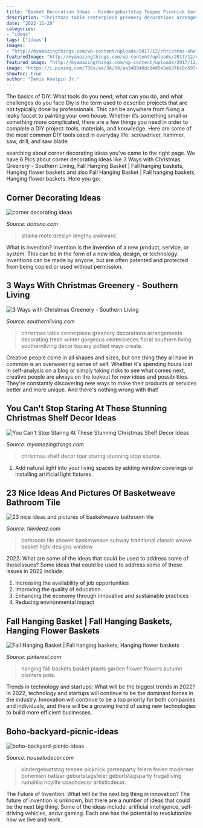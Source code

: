```yaml
---
title: "Basket Decoration Ideas - Kindergeburtstag Teepee Picknick Gartenparty Feiern Freien Moderner Bohemien Batizar Geburtstagsfeier Geburtstagsparty Frugalliving Rumahlia Hcylife Coachdecor Artisticdecor"
description: "Christmas table centerpiece greenery decorations arrangements decorating fresh winter gorgeous centerpieces floral southern living southernliving decor topiary potted ways create"
date: "2022-11-20"
categories:
- "ideas"
tags: ["ideas"]
images:
- "http://myamazingthings.com/wp-content/uploads/2017/12/christmas-shelf-decor15-.jpg"
featuredImage: "http://myamazingthings.com/wp-content/uploads/2017/12/christmas-shelf-decor15-.jpg"
featured_image: "http://myamazingthings.com/wp-content/uploads/2017/12/christmas-shelf-decor15-.jpg"
image: "https://i.pinimg.com/736x/aa/34/09/aa340940dc0495e5e6376c8c597a2e49--fall-hanging-baskets-fall-porches.jpg"
ShowToc: true
author: "Denis Koelpin Jr."
---
```



The basics of DIY: What tools do you need, what can you do, and what challenges do you face
Diy is the term used to describe projects that are not typically done by professionals. This can be anywhere from fixing a leaky faucet to painting your own house. Whether it’s something small or something more complicated, there are a few things you need in order to complete a DIY project: tools, materials, and knowledge. Here are some of the most common DIY tools used in everyday life: screwdriver, hammer, saw, drill, and saw blade.

	

		
searching about corner decorating ideas you've came to the right page. We have 6 Pics about corner decorating ideas like 3 Ways with Christmas Greenery - Southern Living, Fall Hanging Basket | Fall hanging baskets, Hanging flower baskets and also Fall Hanging Basket | Fall hanging baskets, Hanging flower baskets. Here you go:
		
    
## Corner Decorating Ideas

<img loading=lazy src="https://img2.domino.com/dom/image/upload/v1537991492/56954b023b44d0b71931784d-h1000_npdahy.jpg" onerror="this.onerror=null;this.src='https://tse3.mm.bing.net/th?id=OIP.8Q3yXwwIddeXgxbHcNsmYwHaLO&amp;pid=15.1';" alt="corner decorating ideas">

_Source: domino.com_

>shaina mote dreslyn lengthy awkward. 

	

What is invention?
Invention is the invention of a new product, service, or system. This can be in the form of a new idea, design, or technology. Inventions can be made by anyone, but are often patented and protected from being copied or used without permission.

    
## 3 Ways With Christmas Greenery - Southern Living

<img loading=lazy src="https://img1.southernliving.timeinc.net/sites/default/files/styles/responsive_etr_gallery_desktop_portrait/public/image/2015/12/main/2151101_fresh02m.jpg?itok=kHkT17yY" onerror="this.onerror=null;this.src='https://tse3.mm.bing.net/th?id=OIP.cBFBh5d4z8wve_aTqXTpEwHaLH&amp;pid=15.1';" alt="3 Ways with Christmas Greenery - Southern Living">

_Source: southernliving.com_

>christmas table centerpiece greenery decorations arrangements decorating fresh winter gorgeous centerpieces floral southern living southernliving decor topiary potted ways create. 

	

Creative people come in all shapes and sizes, but one thing they all have in common is an overweening sense of self. Whether it's spending hours lost in self-analysis on a blog or simply taking risks to see what comes next, creative people are always on the lookout for new ideas and possibilities. They're constantly discovering new ways to make their products or services better and more unique. And there's nothing wrong with that!

    
## You Can&#039;t Stop Staring At These Stunning Christmas Shelf Decor Ideas

<img loading=lazy src="http://myamazingthings.com/wp-content/uploads/2017/12/christmas-shelf-decor15-.jpg" onerror="this.onerror=null;this.src='https://tse1.mm.bing.net/th?id=OIP.fPadYaEvqLYtfiXn31f7cAHaLG&amp;pid=15.1';" alt="You Can&#039;t Stop Staring At These Stunning Christmas Shelf Decor Ideas">

_Source: myamazingthings.com_

>christmas shelf decor tour staring stunning stop source. 

	

1. Add natural light into your living spaces by adding window coverings or installing artificial light fixtures.

    
## 23 Nice Ideas And Pictures Of Basketweave Bathroom Tile

<img loading=lazy src="http://www.tileideaz.com/wp-content/uploads/2015/09/DP_Design-Development-traditional-white-bathroom-shower_v.jpg.rend_.hgtvcom.1280.1707.jpeg" onerror="this.onerror=null;this.src='https://tse4.mm.bing.net/th?id=OIP.hEAFuFsZ89j2UCV8Cyg6CwHaJ4&amp;pid=15.1';" alt="23 nice ideas and pictures of basketweave bathroom tile">

_Source: tileideaz.com_

>bathroom tile shower basketweave subway traditional classic weave basket hgtv designs window. 

	

2022: What are some of the ideas that could be used to address some of theseissues?
Some ideas that could be used to address some of these issues in 2022 include: 
1. Increasing the availability of job opportunities 
2. Improving the quality of education 
3. Enhancing the economy through innovative and sustainable practices 
4. Reducing environmental impact 

    
## Fall Hanging Basket | Fall Hanging Baskets, Hanging Flower Baskets

<img loading=lazy src="https://i.pinimg.com/736x/aa/34/09/aa340940dc0495e5e6376c8c597a2e49--fall-hanging-baskets-fall-porches.jpg" onerror="this.onerror=null;this.src='https://tse4.mm.bing.net/th?id=OIP.Zs3VdiQLtevlgdNv93sSBwHaLH&amp;pid=15.1';" alt="Fall Hanging Basket | Fall hanging baskets, Hanging flower baskets">

_Source: pinterest.com_

>hanging fall baskets basket plants garden flower flowers autumn planters pots. 

	

Trends in technology and startups: What will be the biggest trends in 2022?
In 2022, technology and startups will continue to be the dominant forces in the industry. Innovation will continue to be a top priority for both companies and individuals, and there will be a growing trend of using new technologies to build more efficient businesses.

    
## Boho-backyard-picnic-ideas

<img loading=lazy src="https://housetodecor.com/wp-content/uploads/2020/05/boho-backyard-picnic-ideas.jpg" onerror="this.onerror=null;this.src='https://tse1.mm.bing.net/th?id=OIP.VRnxvJU1eQCf5qR5W-_m9gHaLG&amp;pid=15.1';" alt="boho-backyard-picnic-ideas">

_Source: housetodecor.com_

>kindergeburtstag teepee picknick gartenparty feiern freien moderner bohemien batizar geburtstagsfeier geburtstagsparty frugalliving rumahlia hcylife coachdecor artisticdecor. 

	

The Future of Invention: What will be the next big thing in innovation?
The future of invention is unknown, but there are a number of ideas that could be the next big thing. Some of the ideas include: artificial intelligence, self-driving vehicles, andvr gaming. Each one has the potential to revolutionize how we live and work.

